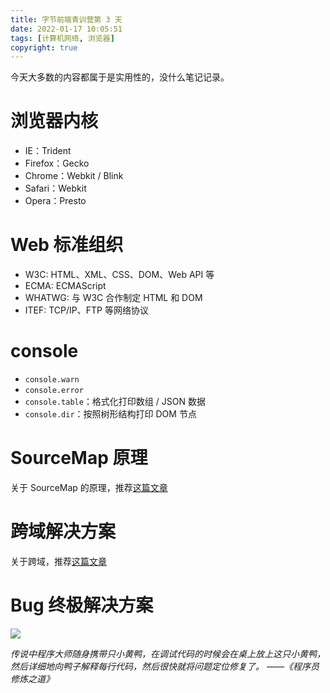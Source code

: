 ```yaml
---
title: 字节前端青训营第 3 天
date: 2022-01-17 10:05:51
tags: [计算机网络, 浏览器]
copyright: true
---
```

今天大多数的内容都属于是实用性的，没什么笔记记录。

# 浏览器内核
- IE：Trident
- Firefox：Gecko
- Chrome：Webkit / Blink
- Safari：Webkit
- Opera：Presto

# Web 标准组织
- W3C: HTML、XML、CSS、DOM、Web API 等
- ECMA: ECMAScript
- WHATWG: 与 W3C 合作制定 HTML 和 DOM
- ITEF: TCP/IP、FTP 等网络协议

# console
- `console.warn`
- `console.error`
- `console.table`：格式化打印数组 / JSON 数据
- `console.dir`：按照树形结构打印 DOM 节点

# SourceMap 原理
关于 SourceMap 的原理，推荐[这篇文章](https://juejin.cn/post/6963076475020902436)

# 跨域解决方案
关于跨域，推荐[这篇文章](https://juejin.cn/post/7017614708832206878)

# Bug 终极解决方案
![](https://cdn.jsdelivr.net/gh/Flower-F/picture@main/img/20220117203510.png)

*传说中程序大师随身携带只小黄鸭，在调试代码的时候会在桌上放上这只小黄鸭，然后详细地向鸭子解释每行代码，然后很快就将问题定位修复了。 ——《程序员修炼之道》*